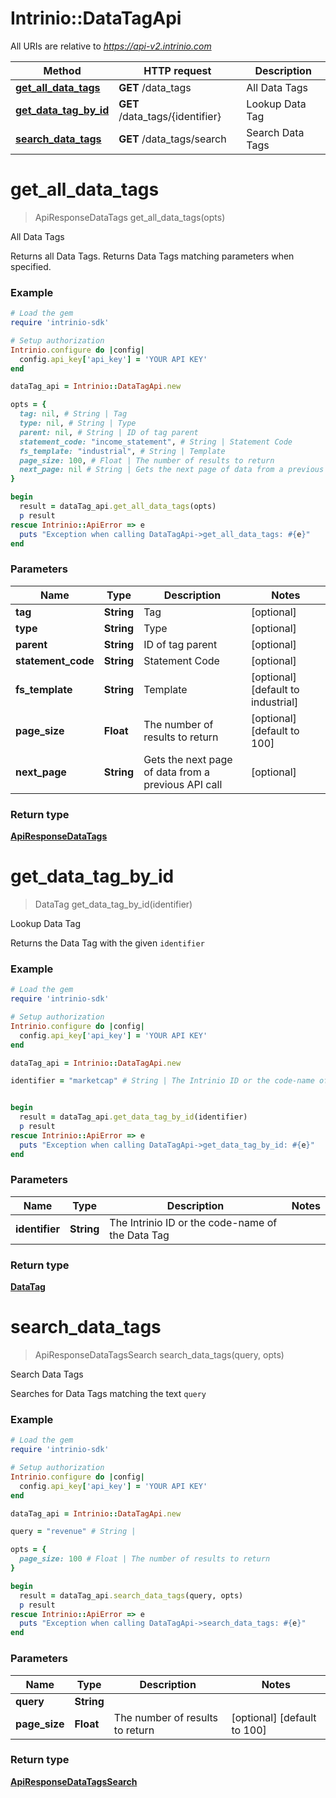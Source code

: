 # Intrinio::DataTagApi

All URIs are relative to *https://api-v2.intrinio.com*

Method | HTTP request | Description
------------- | ------------- | -------------
[**get_all_data_tags**](DataTagApi.md#get_all_data_tags) | **GET** /data_tags | All Data Tags
[**get_data_tag_by_id**](DataTagApi.md#get_data_tag_by_id) | **GET** /data_tags/{identifier} | Lookup Data Tag
[**search_data_tags**](DataTagApi.md#search_data_tags) | **GET** /data_tags/search | Search Data Tags


# **get_all_data_tags**
> ApiResponseDataTags get_all_data_tags(opts)

All Data Tags

Returns all Data Tags. Returns Data Tags matching parameters when specified.

### Example
```ruby
# Load the gem
require 'intrinio-sdk'

# Setup authorization
Intrinio.configure do |config|
  config.api_key['api_key'] = 'YOUR API KEY'
end

dataTag_api = Intrinio::DataTagApi.new

opts = { 
  tag: nil, # String | Tag
  type: nil, # String | Type
  parent: nil, # String | ID of tag parent
  statement_code: "income_statement", # String | Statement Code
  fs_template: "industrial", # String | Template
  page_size: 100, # Float | The number of results to return
  next_page: nil # String | Gets the next page of data from a previous API call
}

begin
  result = dataTag_api.get_all_data_tags(opts)
  p result
rescue Intrinio::ApiError => e
  puts "Exception when calling DataTagApi->get_all_data_tags: #{e}"
end
```

### Parameters

Name | Type | Description  | Notes
------------- | ------------- | ------------- | -------------
 **tag** | **String**| Tag | [optional] 
 **type** | **String**| Type | [optional] 
 **parent** | **String**| ID of tag parent | [optional] 
 **statement_code** | **String**| Statement Code | [optional] 
 **fs_template** | **String**| Template | [optional] [default to industrial]
 **page_size** | **Float**| The number of results to return | [optional] [default to 100]
 **next_page** | **String**| Gets the next page of data from a previous API call | [optional] 

### Return type

[**ApiResponseDataTags**](ApiResponseDataTags.md)

# **get_data_tag_by_id**
> DataTag get_data_tag_by_id(identifier)

Lookup Data Tag

Returns the Data Tag with the given `identifier`

### Example
```ruby
# Load the gem
require 'intrinio-sdk'

# Setup authorization
Intrinio.configure do |config|
  config.api_key['api_key'] = 'YOUR API KEY'
end

dataTag_api = Intrinio::DataTagApi.new

identifier = "marketcap" # String | The Intrinio ID or the code-name of the Data Tag


begin
  result = dataTag_api.get_data_tag_by_id(identifier)
  p result
rescue Intrinio::ApiError => e
  puts "Exception when calling DataTagApi->get_data_tag_by_id: #{e}"
end
```

### Parameters

Name | Type | Description  | Notes
------------- | ------------- | ------------- | -------------
 **identifier** | **String**| The Intrinio ID or the code-name of the Data Tag | 

### Return type

[**DataTag**](DataTag.md)

# **search_data_tags**
> ApiResponseDataTagsSearch search_data_tags(query, opts)

Search Data Tags

Searches for Data Tags matching the text `query`

### Example
```ruby
# Load the gem
require 'intrinio-sdk'

# Setup authorization
Intrinio.configure do |config|
  config.api_key['api_key'] = 'YOUR API KEY'
end

dataTag_api = Intrinio::DataTagApi.new

query = "revenue" # String | 

opts = { 
  page_size: 100 # Float | The number of results to return
}

begin
  result = dataTag_api.search_data_tags(query, opts)
  p result
rescue Intrinio::ApiError => e
  puts "Exception when calling DataTagApi->search_data_tags: #{e}"
end
```

### Parameters

Name | Type | Description  | Notes
------------- | ------------- | ------------- | -------------
 **query** | **String**|  | 
 **page_size** | **Float**| The number of results to return | [optional] [default to 100]

### Return type

[**ApiResponseDataTagsSearch**](ApiResponseDataTagsSearch.md)

